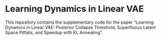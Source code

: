 # Learning Dynamics in Linear VAE
This repository contains the supplementary code for the paper "Learning Dynamics in Linear VAE: Posterior Collapse Threshold, Superfluous Latent Space Pitfalls, and Speedup with KL Annealing".
